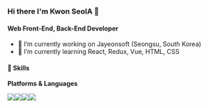 ### Hi there I'm Kwon SeolA 👋

#### Web Front-End, Back-End Developer

* 🔭 I’m currently working on Jayeonsoft (Seongsu, South Korea)
* 🌱 I’m currently learning React, Redux, Vue, HTML, CSS

#### 💪 Skills
**Platforms & Languages**

<img src="https://img.shields.io/badge/React-61DAFB?style=flat-square&logo=React&logoColor=black"/><img src="https://img.shields.io/badge/Vue-4FC08D?style=flat-square&logo=Vue.js&logoColor=white"/><img src="https://img.shields.io/badge/HTML-E34F26?style=flat-square&logo=HTML5&logoColor=white"/><img src="https://img.shields.io/badge/CSS-1572B6?style=flat-square&logo=CSS3&logoColor=white"/>




<!--
**daodaoala/daodaoala** is a ✨ _special_ ✨ repository because its `README.md` (this file) appears on your GitHub profile.

Here are some ideas to get you started:

- 🔭 I’m currently working on Jayeonsoft (Seongsu, South Korea)
- 🌱 I’m currently learning React, Redux, Vue, HTML, CSS
- 👯 I’m looking to collaborate on ...
- 🤔 I’m looking for help with ...
- 💬 Ask me about ...
- 📫 How to reach me: ...
- 😄 Pronouns: ...
- ⚡ Fun fact: ...
-->
